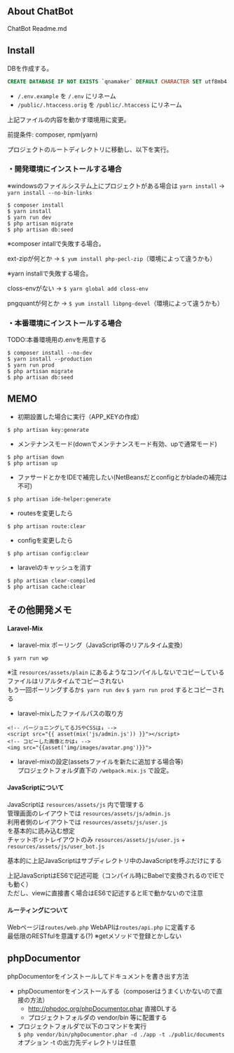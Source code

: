 ## About ChatBot

 ChatBot Readme.md

## Install

DBを作成する。

```sql
CREATE DATABASE IF NOT EXISTS `qnamaker` DEFAULT CHARACTER SET utf8mb4 COLLATE utf8mb4_general_ci;
```

- `/.env.example` を `/.env` にリネーム
- `/public/.htaccess.orig` を `/public/.htaccess` にリネーム

上記ファイルの内容を動かす環境用に変更。


前提条件: composer, npm(yarn)

プロジェクトのルートディレクトリに移動し、以下を実行。

### ・開発環境にインストールする場合

※windowsのファイルシステム上にプロジェクトがある場合は `yarn install` → `yarn install --no-bin-links`

```
$ composer install
$ yarn install
$ yarn run dev
$ php artisan migrate
$ php artisan db:seed
```

※composer intallで失敗する場合。

ext-zipが何とか → `$ yum install php-pecl-zip`（環境によって違うかも）

※yarn installで失敗する場合。

closs-envがない → `$ yarn global add closs-env`

pngquantが何とか → `$ yum install libpng-devel`（環境によって違うかも）

### ・本番環境にインストールする場合

TODO:本番環境用の.envを用意する

```
$ composer install --no-dev
$ yarn install --production
$ yarn run prod
$ php artisan migrate
$ php artisan db:seed
```

## MEMO

- 初期設置した場合に実行（APP_KEYの作成）
```
$ php artisan key:generate
```

- メンテナンスモード(downでメンテナンスモード有効、upで通常モード)
```
$ php artisan down
$ php artisan up
```

- ファサードとかをIDEで補完したい(NetBeansだとconfigとかbladeの補完は不可)
```
$ php artisan ide-helper:generate
```

- routesを変更したら
```
$ php artisan route:clear
```
- configを変更したら
```
$ php artisan config:clear
```
- laravelのキャッシュを消す
```
$ php artisan clear-compiled
$ php artisan cache:clear
```

## その他開発メモ

#### Laravel-Mix

- laravel-mix ポーリング（JavaScript等のリアルタイム変換）
```
$ yarn run wp
```

※注 `resources/assets/plain` にあるようなコンパイルしないでコピーしているファイルはリアルタイムでコピーされない  
もう一回ポーリングするか`$ yarn run dev` `$ yarn run prod` するとコピーされる

- laravel-mixしたファイルパスの取り方
```
<!-- バージョニングしてるJSやCSSは↓ -->
<script src="{{ asset(mix('js/admin.js')) }}"></script>
<!-- コピーした画像とかは↓ -->
<img src="{{asset('img/images/avatar.png')}}">
```

- laravel-mixの設定(assetsファイルを新たに追加する場合等)  
 プロジェクトフォルダ直下の `/webpack.mix.js` で設定。
 
#### JavaScriptについて
JavaScriptは `resources/assets/js` 内で管理する  
管理画面のレイアウトでは `resources/assets/js/admin.js`  
利用者側のレイアウトでは `resources/assets/js/user.js`  
を基本的に読み込む想定  
チャットボットレイアウトのみ `resources/assets/js/user.js` + `resources/assets/js/user_bot.js`  

基本的に上記JavaScriptはサブディレクトリ中のJavaScriptを呼ぶだけにする

上記JavaScriptはES6で記述可能（コンパイル時にBabelで変換されるのでIEでも動く）  
ただし、viewに直接書く場合はES6で記述するとIEで動かないので注意

#### ルーティングについて
Webページは`routes/web.php` WebAPIは`routes/api.php` に定義する  
最低限のRESTfulを意識する(?) ※getメソッドで登録とかしない


## phpDocumentor
phpDocumentorをインストールしてドキュメントを書き出す方法  
- phpDocumentorをインストールする（composerはうまくいかないので直接の方法）
  - http://phpdoc.org/phpDocumentor.phar 直接DLする
  - プロジェクトフォルダの vendor/bin 等に配置する
- プロジェクトフォルダで以下のコマンドを実行  
`$ php vendor/bin/phpDocumentor.phar -d ./app -t ./public/documents`  
オプション -t の出力先ディレクトリは任意
 

